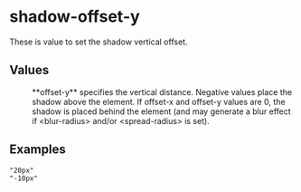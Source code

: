 # shadow-offset-y

These is value to set the shadow vertical offset.

## Values

<dl>
<dd>**offset-y** specifies the vertical distance. Negative values place the shadow above the element.
If offset-x and offset-y values are 0, the shadow is placed behind the element (and may generate a blur effect if &lt;blur-radius&gt; and/or &lt;spread-radius&gt; is set).</dd>
</dl>

## Examples

```
"20px"
"-10px"
```
